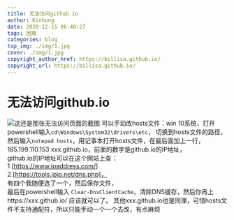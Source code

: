 ```yaml
---
title: 无法访问github.io
author: Kinhung
date: 2020-12-15 06:40:27
tags: 困难
categories: blog
top_img: ./img/1.jpg
cover: ./img/1.jpg
copyright_author_href: https://billisa.github.io/
copyright_url: https://billisa.github.io/
---
```

# 无法访问github.io
![这还是那张无法访问页面的截图](https://ftp.bmp.ovh/imgs/2020/12/ad317db63123e7e8.jpg)
可以手动改hosts文件：win 10系统，打开powershell输入`cd\Windows\System32\drivers\etc`，
切换到hosts文件的路径，
<br>然后输入`notepad hosts`，用记事本打开hosts文件，在最后面加上一行，185.199.110.153 xxx.github.io，前面的数字是github.io的IP地址，
<br>github.io的IP地址可以在这个网站上查：
<br>1.[https://www.ipaddress.com/]
<br>2.[https://tools.ipip.net/dns.php]，
<br>有四个我随便选了一个，然后保存文件，
<br>最后在powershell输入 `Clear-DnsClientCache`，清除DNS缓存，然后你再上https://xxx.github.io/ 应该就可以了。
其他xxx.github.io也是同理，可惜hosts文件不支持通配符，所以只能手动一个一个去改，有点麻烦
